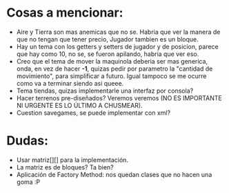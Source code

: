 # Cosas a mencionar:
* Aire y Tierra son mas anemicas que no se. Habria que ver la manera de que no tengan que tener precio, Jugador tambien es un bloque.
* Hay un tema con los getters y setters de jugador y de posicion, parece que hay como 10, no se, se fueron apilando, habria que ver eso.
* Creo que el tema de mover la maquinola deberia ser mas generica, onda, en vez de hacer **-1**, quizas pedir por parametro la "cantidad de movimiento", para simplificar a futuro. Igual tampoco se me ocurre como va a terminar siendo asi queee.
* Tema tiendas, quizas implementarle una interfaz por consola?
* Hacer terrenos pre-diseñados? Veremos veremos (NO ES IMPORTANTE NI URGENTE ES LO ÚLTIMO A CHUSMEAR).
* Cuestion savegames, se puede implementar con xml?

# Dudas:

* Usar matriz[][] para la implementación.
* La matriz es de bloques? Ta bien?
* Aplicación de Factory Method: nos quedan clases que no hacen una goma :P
